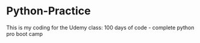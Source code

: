 # Python-Practice
This is my coding for the Udemy class: 100 days of code - complete python pro boot camp
